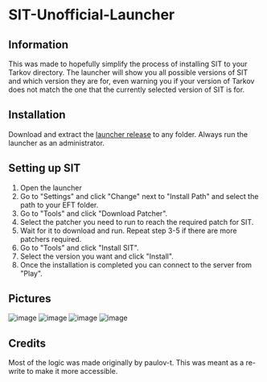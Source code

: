 # SIT-Unofficial-Launcher
## Information
This was made to hopefully simplify the process of installing SIT to your Tarkov directory. The launcher will show you all possible versions of SIT and which version they are for, even warning you if your version of Tarkov does not match the one that the currently selected version of SIT is for.
## Installation
Download and extract the [launcher release](https://github.com/Lacyway/SIT-Unofficial-Launcher/releases/latest/download/SIT.Unofficial.Launcher.Desktop.exe.zip) to any folder. Always run the launcher as an administrator.
## Setting up SIT
 1. Open the launcher
 2. Go to "Settings" and click "Change" next to "Install Path" and select the path to your EFT folder.
 3. Go to "Tools" and click "Download Patcher".
 4. Select the patcher you need to run to reach the required patch for SIT.
 5. Wait for it to download and run. Repeat step 3-5 if there are more patchers required.
 6. Go to "Tools" and click "Install SIT".
 7. Select the version you want and click "Install".
 8. Once the installation is completed you can connect to the server from "Play".
## Pictures
![image](https://github.com/Lacyway/SIT-Unofficial-Launcher/assets/20912169/c01583ba-9e49-4daf-b65b-cd4621479db1)
![image](https://github.com/Lacyway/SIT-Unofficial-Launcher/assets/20912169/0d7e5c33-e040-43a8-85b8-f0bd354b02ca)
![image](https://github.com/Lacyway/SIT-Unofficial-Launcher/assets/20912169/deb54f15-a36b-4f7d-830c-3bc66cfec93a)
![image](https://github.com/Lacyway/SIT-Unofficial-Launcher/assets/20912169/89a3723d-81ce-4d24-87e4-ebff4621d8f7)



## Credits
Most of the logic was made originally by paulov-t. This was meant as a re-write to make it more accessible.

